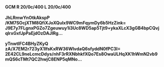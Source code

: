 #### GCM R 20/0c/400 L 20/0c/400
**JhLRmwYnOtkAkspP**<br/>**/KM7SOcjXTM8QfiXJoXQulx9WC9mFqymDy6b5HzZink=**<br/>**J9E7y7FLgnxPGZo7Zgeuwuy1i3Uc8WD5ap5Tjt9+ykaXLcX3gGB4bpCQvjqlrxGxfJpPaEjdOzDAJlRg...**<br/><br/>
**yTnwtIFC4BHyZKyQ**<br/>**zA/X7EM2r723yX1lfsKxRW36WlvdaQ6sfyddN0fPC3I=**<br/>**2E42CL9neLcmcDdys/nhF3rRXNbhkfXQo7Es8OwaULHqXK1hWmN2vb9mQS6cTMt7QC2hwjC8ENP5qMNo...**